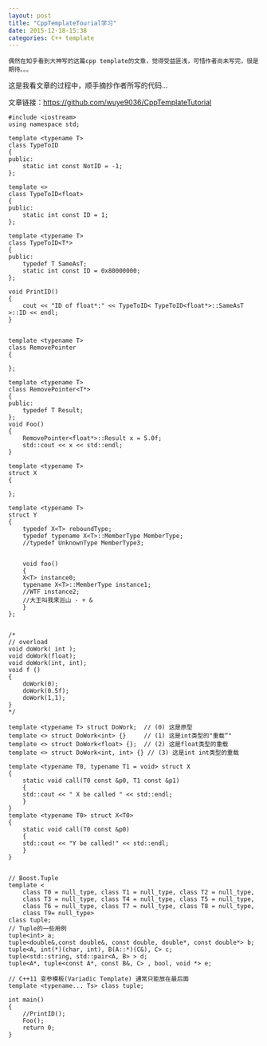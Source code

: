 ```yaml
---
layout: post
title: "CppTemplateTourial学习"
date: 2015-12-18-15:38
categories: C++ template
---
```

 
	偶然在知乎看到大神写的这篇cpp template的文章，觉得受益匪浅，可惜作者尚未写完，很是期待。。。
这是我看文章的过程中，顺手摘抄作者所写的代码...

文章链接：<https://github.com/wuye9036/CppTemplateTutorial>

	#include <iostream>
	using namespace std;

	template <typename T>
	class TypeToID
	{
	public:
	    static int const NotID = -1;
	};

	template <>
	class TypeToID<float>
	{
	public:
	    static int const ID = 1;
	};

	template <typename T>
	class TypeToID<T*>
	{
	public:
	    typedef T SameAsT;
	    static int const ID = 0x80000000;
	};

	void PrintID()
	{
	    cout << "ID of float*:" << TypeToID< TypeToID<float*>::SameAsT >::ID << endl;
	}


	template <typename T>
	class RemovePointer
	{

	};

	template <typename T>
	class RemovePointer<T*>
	{
	public:
	    typedef T Result;
	};
	void Foo()
	{
	    RemovePointer<float*>::Result x = 5.0f;
	    std::cout << x << std::endl;
	}

	template <typename T>
	struct X
	{

	};

	template <typename T>
	struct Y
	{
	    typedef X<T> reboundType;
	    typedef typename X<T>::MemberType MemberType;
	    //typedef UnknownType MemberType3;


	    void foo()
	    {
		X<T> instance0;
		typename X<T>::MemberType instance1;
		//WTF instance2;
		//大王叫我来巡山 - + &
	    }
	};


	/*
	// overload
	void doWork( int );
	void doWork(float);
	void doWork(int, int);
	void f ()
	{
	    doWork(0);
	    doWork(0.5f);
	    doWork(1,1);
	}
	*/

	template <typename T> struct DoWork;  // (0) 这是原型
	template <> struct DoWork<int> {}     // (1) 这是int类型的"重载“"
	template <> struct DoWork<float> {};  // (2) 这是float类型的重载
	template <> struct DoWork<int, int> {} // (3) 这是int int类型的重载

	template <typename T0, typename T1 = void> struct X
	{
	    static void call(T0 const &p0, T1 const &p1)
	    {
		std::cout << " X be called " << std::endl;
	    }
	}
	template <typename T0> struct X<T0>
	{
	    static void call(T0 const &p0)
	    {
		std::cout << "Y be called!" << std::endl;
	    }
	}


	// Boost.Tuple
	template <
	    class T0 = null_type, class T1 = null_type, class T2 = null_type,
	    class T3 = null_type, class T4 = null_type, class T5 = null_type,
	    class T6 = null_type, class T7 = null_type, class T8 = null_type,
	    class T9= null_type>
	class tuple;
	// Tuple的一些用例
	tuple<int> a;
	tuple<double&,const double&, const double, double*, const double*> b;
	tuple<A, int(*)(char, int), B(A::*)(C&), C> c;
	tuple<std::string, std::pair<A, B> > d;
	tuple<A*, tuple<const A*, const B&, C> , bool, void *> e;

	// C++11 变参模板(Variadic Template) 通常只能放在最后面
	template <typename... Ts> class tuple;

	int main()
	{
	    //PrintID();
	    Foo();
	    return 0;
	}

